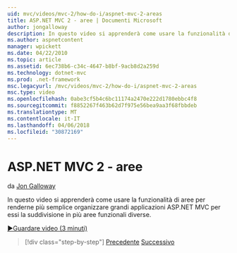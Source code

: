 ```yaml
---
uid: mvc/videos/mvc-2/how-do-i/aspnet-mvc-2-areas
title: ASP.NET MVC 2 - aree | Documenti Microsoft
author: jongalloway
description: In questo video si apprenderà come usare la funzionalità di aree per renderne più semplice organizzare applicazioni ASP.NET MVC di grandi dimensioni suddividendo li in diversi funct...
ms.author: aspnetcontent
manager: wpickett
ms.date: 04/22/2010
ms.topic: article
ms.assetid: 6ec738b6-c34c-4647-b8bf-9acb8d2a259d
ms.technology: dotnet-mvc
ms.prod: .net-framework
msc.legacyurl: /mvc/videos/mvc-2/how-do-i/aspnet-mvc-2-areas
msc.type: video
ms.openlocfilehash: 0abe3cf5b4c6bc11174a2470e222d1780ebbc4f8
ms.sourcegitcommit: f8852267f463b62d7f975e56bea9aa3f68fbbdeb
ms.translationtype: MT
ms.contentlocale: it-IT
ms.lasthandoff: 04/06/2018
ms.locfileid: "30872169"
---
```

<a name="aspnet-mvc-2---areas"></a>ASP.NET MVC 2 - aree
====================
da [Jon Galloway](https://github.com/jongalloway)

In questo video si apprenderà come usare la funzionalità di aree per renderne più semplice organizzare grandi applicazioni ASP.NET MVC per essi la suddivisione in più aree funzionali diverse.

[&#9654;Guardare video (3 minuti)](https://channel9.msdn.com/Blogs/ASP-NET-Site-Videos/aspnet-mvc-2-areas)

> [!div class="step-by-step"]
> [Precedente](mvc2-template-customization.md)
> [Successivo](aspnet-mvc-2-render-action.md)
